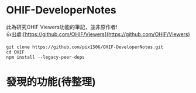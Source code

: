# OHIF-DeveloperNotes
此為研究OHIF Viewers功能的筆記，並非原作者!  
👍出處:[https://github.com/OHIF/Viewers](https://github.com/OHIF/Viewers)  

```
git clone https://github.com/pix1506/OHIF-DeveloperNotes.git
cd OHIF
npm install --legacy-peer-deps
```

# 發現的功能(待整理)


